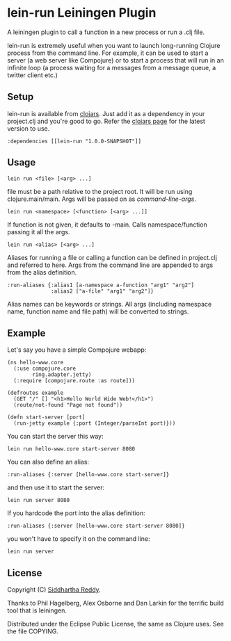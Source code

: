 lein-run Leiningen Plugin
=========================

A leiningen plugin to call a function in a new process or run a .clj file.

lein-run is extremely useful when you want to launch long-running
Clojure process from the command line. For example, it can be used to
start a server (a web server like Compojure) or to start a process
that will run in an infinite loop (a process waiting for a messages
from a message queue, a twitter client etc.)

Setup
-----

lein-run is available from [clojars](http://clojars.org/lein-run).
Just add it as a dependency in your project.clj and you're good to
go. Refer the [clojars page](http://clojars.org/lein-run) for the
latest version to use.

    :dependencies [[lein-run "1.0.0-SNAPSHOT"]]

Usage
-----

    lein run <file> [<arg> ...]

file must be a path relative to the project root. It will be run
using clojure.main/main. Args will be passed on as *command-line-args*.

    lein run <namespace> [<function> [<arg> ...]]

If function is not given, it defaults to -main. Calls
namespace/function passing it all the args.

    lein run <alias> [<arg> ...]

Aliases for running a file or calling a function can be defined in
project.clj and referred to here. Args from the command line are
appended to args from the alias definition.

    :run-aliases {:alias1 [a-namespace a-function "arg1" "arg2"]
                  :alias2 ["a-file" "arg1" "arg2"]}

Alias names can be keywords or strings. All args (including namespace
name, function name and file path) will be converted to strings.

Example
-------

Let's say you have a simple Compojure webapp:

    (ns hello-www.core
      (:use compojure.core
            ring.adapter.jetty)
      (:require [compojure.route :as route]))

    (defroutes example
      (GET "/" [] "<h1>Hello World Wide Web!</h1>")
      (route/not-found "Page not found"))

    (defn start-server [port]
      (run-jetty example {:port (Integer/parseInt port)}))

You can start the server this way:

    lein run hello-www.core start-server 8080

You can also define an alias:

    :run-aliases {:server [hello-www.core start-server]}

and then use it to start the server:

    lein run server 8080

If you hardcode the port into the alias definition:

    :run-aliases {:server [hello-www.core start-server 8080]}

you won't have to specify it on the command line:

    lein run server

License
-------

Copyright (C) [Siddhartha Reddy](http://www.siddhartha-reddy.com/).

Thanks to Phil Hagelberg, Alex Osborne and Dan Larkin for the terrific
build tool that is leiningen.

Distributed under the Eclipse Public License, the same as Clojure uses. See the file COPYING.
